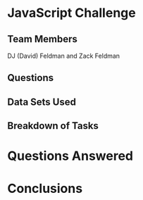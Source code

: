 # JavaScript Challenge
## Team Members
DJ (David) Feldman and Zack Feldman
## Questions
## Data Sets Used
## Breakdown of Tasks
# Questions Answered
# Conclusions
